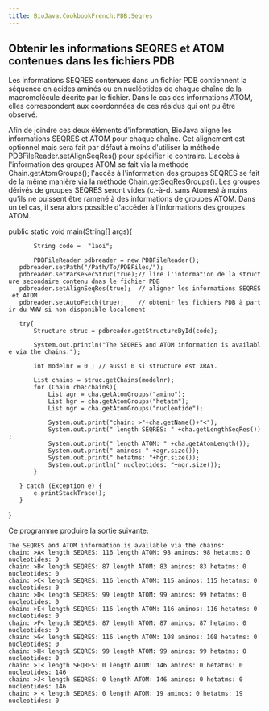 ```yaml
---
title: BioJava:CookbookFrench:PDB:Seqres
---
```


Obtenir les informations SEQRES et ATOM contenues dans les fichiers PDB
-----------------------------------------------------------------------

Les informations SEQRES contenues dans un fichier PDB contiennent la
séquence en acides aminés ou en nucléotides de chaque chaîne de la
macromolécule décrite par le fichier. Dans le cas des informations ATOM,
elles correspondent aux coordonnées de ces résidus qui ont pu être
observé.

Afin de joindre ces deux éléments d'information, BioJava aligne les
informations SEQRES et ATOM pour chaque chaîne. Cet alignement est
optionnel mais sera fait par défaut à moins d'utiliser la méthode
PDBFileReader.setAlignSeqRes() pour spécifier le contraire. L'accès à
l'information des groupes ATOM se fait via la méthode
Chain.getAtomGroups(); l'accès à l'information des groupes SEQRES se
fait de la même manière via la méthode Chain.getSeqResGroups(). Les
groupes dérivés de groupes SEQRES seront vides (c.-à-d. sans Atomes) à
moins qu'ils ne puissent être ramené à des informations de groupes ATOM.
Dans un tel cas, il sera alors possible d'accéder à l'informations des
groupes ATOM.

<java>

public static void main(String[] args){

`       String code =  "1aoi";`

`       PDBFileReader pdbreader = new PDBFileReader();`  
`   pdbreader.setPath("/Path/To/PDBFiles/");`  
`   pdbreader.setParseSecStruc(true);// lire l'information de la structure secondaire contenu dnas le fichier PDB`  
`   pdbreader.setAlignSeqRes(true);  // aligner les informations SEQRES et ATOM`  
`   pdbreader.setAutoFetch(true);    // obtenir les fichiers PDB à partir du WWW si non-disponible localement`

`   try{`  
`       Structure struc = pdbreader.getStructureById(code);`  
`       `  
`       System.out.println("The SEQRES and ATOM information is available via the chains:");`

`       int modelnr = 0 ; // aussi 0 si structure est XRAY.`

`       List`<Chain>` chains = struc.getChains(modelnr);`  
`       for (Chain cha:chains){`  
`           List`<Group>` agr = cha.getAtomGroups("amino");`  
`           List`<Group>` hgr = cha.getAtomGroups("hetatm");`  
`           List`<Group>` ngr = cha.getAtomGroups("nucleotide");`

`           System.out.print("chain: >"+cha.getName()+"<");`  
`           System.out.print(" length SEQRES: " +cha.getLengthSeqRes());`  
`           System.out.print(" length ATOM: " +cha.getAtomLength());`  
`           System.out.print(" aminos: " +agr.size());`  
`           System.out.print(" hetatms: "+hgr.size());`  
`           System.out.println(" nucleotides: "+ngr.size());  `  
`       }`

`   } catch (Exception e) {`  
`       e.printStackTrace();`  
`   }`

}

</java>

Ce programme produire la sortie suivante:

    The SEQRES and ATOM information is available via the chains:
    chain: >A< length SEQRES: 116 length ATOM: 98 aminos: 98 hetatms: 0 nucleotides: 0
    chain: >B< length SEQRES: 87 length ATOM: 83 aminos: 83 hetatms: 0 nucleotides: 0
    chain: >C< length SEQRES: 116 length ATOM: 115 aminos: 115 hetatms: 0 nucleotides: 0
    chain: >D< length SEQRES: 99 length ATOM: 99 aminos: 99 hetatms: 0 nucleotides: 0
    chain: >E< length SEQRES: 116 length ATOM: 116 aminos: 116 hetatms: 0 nucleotides: 0
    chain: >F< length SEQRES: 87 length ATOM: 87 aminos: 87 hetatms: 0 nucleotides: 0
    chain: >G< length SEQRES: 116 length ATOM: 108 aminos: 108 hetatms: 0 nucleotides: 0
    chain: >H< length SEQRES: 99 length ATOM: 99 aminos: 99 hetatms: 0 nucleotides: 0
    chain: >I< length SEQRES: 0 length ATOM: 146 aminos: 0 hetatms: 0 nucleotides: 146
    chain: >J< length SEQRES: 0 length ATOM: 146 aminos: 0 hetatms: 0 nucleotides: 146
    chain: > < length SEQRES: 0 length ATOM: 19 aminos: 0 hetatms: 19 nucleotides: 0
